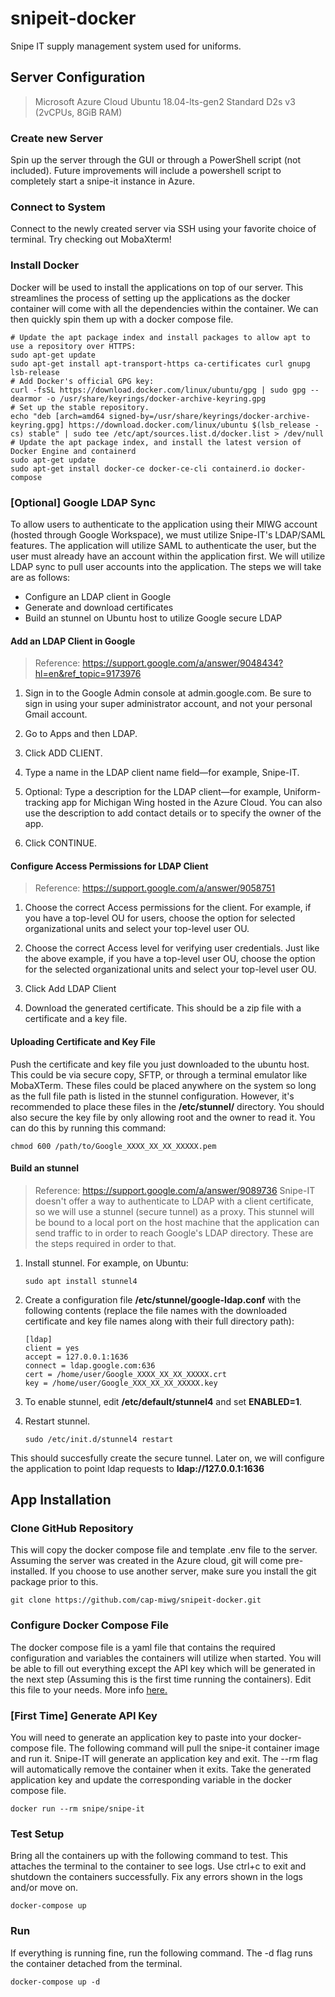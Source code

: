 # snipeit-docker
Snipe IT supply management system used for uniforms.

## Server Configuration
> Microsoft Azure Cloud
> Ubuntu 18.04-lts-gen2
> Standard D2s v3 (2vCPUs, 8GiB RAM)

### Create new Server
Spin up the server through the GUI or through a PowerShell script (not included). Future improvements will include a powershell script to completely start a snipe-it instance in Azure.

### Connect to System
Connect to the newly created server via SSH using your favorite choice of terminal. Try checking out MobaXterm!

### Install Docker
Docker will be used to install the applications on top of our server. This streamlines the process of setting up the applications as the docker container will come with all the dependencies within the container. We can then quickly spin them up with a docker compose file.

    # Update the apt package index and install packages to allow apt to use a repository over HTTPS:
    sudo apt-get update
    sudo apt-get install apt-transport-https ca-certificates curl gnupg lsb-release
    # Add Docker's official GPG key:
    curl -fsSL https://download.docker.com/linux/ubuntu/gpg | sudo gpg --dearmor -o /usr/share/keyrings/docker-archive-keyring.gpg
    # Set up the stable repository.
    echo "deb [arch=amd64 signed-by=/usr/share/keyrings/docker-archive-keyring.gpg] https://download.docker.com/linux/ubuntu $(lsb_release -cs) stable" | sudo tee /etc/apt/sources.list.d/docker.list > /dev/null
    # Update the apt package index, and install the latest version of Docker Engine and containerd
    sudo apt-get update
    sudo apt-get install docker-ce docker-ce-cli containerd.io docker-compose

### [Optional] Google LDAP Sync
To allow users to authenticate to the application using their MIWG account (hosted through Google Workspace), we must utilize Snipe-IT's LDAP/SAML features. The application will utilize SAML to authenticate the user, but the user must already have an account within the application first. We will utilize LDAP sync to pull user accounts into the application. The steps we will take are as follows:
 - Configure an LDAP client in Google
 - Generate and download certificates
 - Build an stunnel on Ubuntu host to utilize Google secure LDAP

#### Add an LDAP Client in Google
> Reference: https://support.google.com/a/answer/9048434?hl=en&ref_topic=9173976

 1. Sign in to the Google Admin console at admin.google.com. Be sure to sign in using your super administrator account, and not your personal Gmail account.
 
 2. Go to Apps and then LDAP.
 
 3. Click ADD CLIENT.
 
 4. Type a name in the LDAP client name field—for example, Snipe-IT.
 
 5. Optional: Type a description for the LDAP client—for example, Uniform-tracking app for Michigan Wing hosted in the Azure Cloud. You can also use the description to add contact details or to specify the owner of the app.
 
 6. Click CONTINUE.

#### Configure Access Permissions for LDAP Client
> Reference: https://support.google.com/a/answer/9058751
 
 1. Choose the correct Access permissions for the client. For example, if you have a top-level OU for users, choose the option for selected organizational units and select your top-level user OU.
 
 2. Choose the correct Access level for verifying user credentials. Just like the above example, if you have a top-level user OU, choose the option for the selected organizational units and select your top-level user OU.
 
 3. Click Add LDAP Client
 
 4. Download the generated certificate. This should be a zip file with a certificate and a key file.

#### Uploading Certificate and Key File
Push the certificate and key file you just downloaded to the ubuntu host. This could be via secure copy, SFTP, or through a terminal emulator like MobaXTerm. These files could be placed anywhere on the system so long as the full file path is listed in the stunnel configuration. However, it's recommended to place these files in the **/etc/stunnel/** directory. You should also secure the key file by only allowing root and the owner to read it. You can do this by running this command:

    chmod 600 /path/to/Google_XXXX_XX_XX_XXXXX.pem

#### Build an stunnel
> Reference: https://support.google.com/a/answer/9089736
Snipe-IT doesn't offer a way to authenticate to LDAP with a client certificate, so we will use a stunnel (secure tunnel) as a proxy. This stunnel will be bound to a local port on the host machine that the application can send traffic to in order to reach Google's LDAP directory. These are the steps required in order to that.

 1. Install stunnel. For example, on Ubuntu:

        sudo apt install stunnel4
 
 2. Create a configuration file **/etc/stunnel/google-ldap.conf** with the following contents (replace the file names with the downloaded certificate and key file names along with their full directory path):

        [ldap]
        client = yes
        accept = 127.0.0.1:1636
        connect = ldap.google.com:636
        cert = /home/user/Google_XXXX_XX_XX_XXXXX.crt
        key = /home/user/Google_XXX_XX_XX_XXXXX.key
 
 3. To enable stunnel, edit **/etc/default/stunnel4** and set **ENABLED=1**.
 
 4. Restart stunnel.

        sudo /etc/init.d/stunnel4 restart
 
This should succesfully create the secure tunnel. Later on, we will configure the application to point ldap requests to **ldap://127.0.0.1:1636**

## App Installation

### Clone GitHub Repository
This will copy the docker compose file and template .env file to the server. Assuming the server was created in the Azure cloud, git will come pre-installed. If you choose to use another server, make sure you install the git package prior to this.

    git clone https://github.com/cap-miwg/snipeit-docker.git

### Configure Docker Compose File
The docker compose file is a yaml file that contains the required configuration and variables the containers will utilize when started. You will be able to fill out everything except the API key which will be generated in the next step (Assuming this is the first time running the containers). Edit this file to your needs. More info [here.](https://snipe-it.readme.io/docs/docker)

### [First Time] Generate API Key
You will need to generate an application key to paste into your docker-compose file. The following command will pull the snipe-it container image and run it. Snipe-IT will generate an application key and exit. The --rm flag will automatically remove the container when it exits. Take the generated application key and update the corresponding variable in the docker compose file.

    docker run --rm snipe/snipe-it

### Test Setup
Bring all the containers up with the following command to test. This attaches the terminal to the container to see logs. Use ctrl+c to exit and shutdown the containers successfully. Fix any errors shown in the logs and/or move on.

    docker-compose up 

### Run
If everything is running fine, run the following command. The -d flag runs the container detached from the terminal.

    docker-compose up -d
